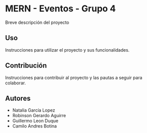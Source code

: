 

# MERN - Eventos - Grupo 4

Breve descripción del proyecto

## Uso

Instrucciones para utilizar el proyecto y sus funcionalidades.

## Contribución

Instrucciones para contribuir al proyecto y las pautas a seguir para colaborar.

## Autores

- Natalia García Lopez
- Robinson Gerardo Aguirre
- Guillermo Leon Duque
- Camilo Andres Botina
